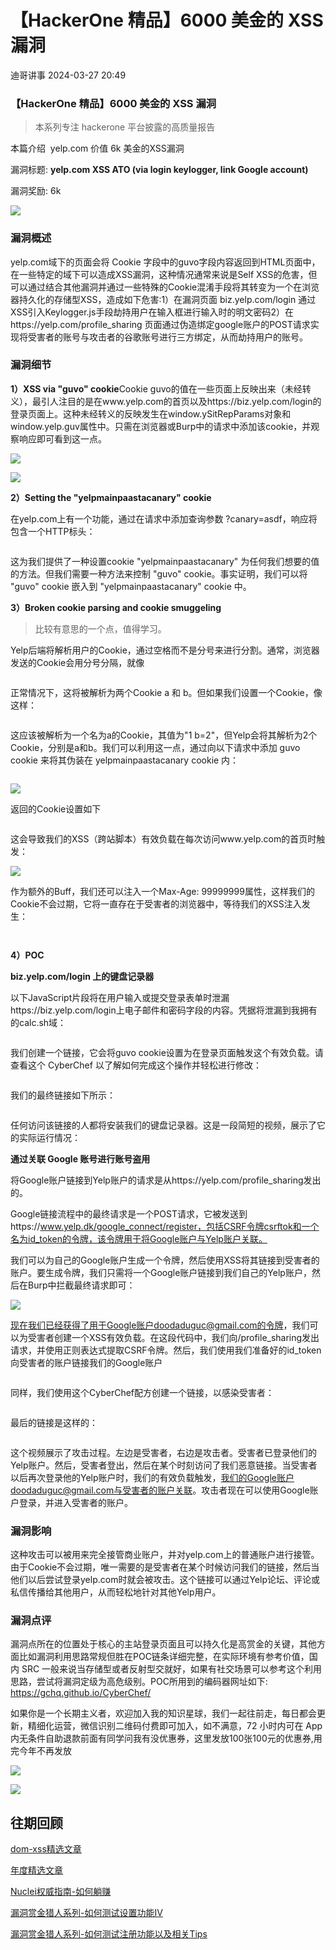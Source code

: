 #  【HackerOne 精品】6000 美金的 XSS 漏洞   
 迪哥讲事   2024-03-27 20:49  
  
### 【HackerOne 精品】6000 美金的 XSS 漏洞  
> 本系列专注 hackerone 平台披露的高质量报告  
  
  
本篇介绍  yelp.com 价值 6k 美金的XSS漏洞  
  
漏洞标题: **yelp.com XSS ATO (via login keylogger, link Google account)**  
  
漏洞奖励: 6k  
  
![](https://mmbiz.qpic.cn/mmbiz_png/cxf9lzscpMrL4Qk23u2qYxAC5cV01VIc0zjicO2a7AHkrvzhQxbKQqKr0YaDq4trcFdmg63cmwGtvzMlZgVuxiaQ/640?wx_fmt=png "")  
  
### 漏洞概述  
  
yelp.com域下的页面会将 Cookie 字段中的guvo字段内容返回到HTML页面中，在一些特定的域下可以造成XSS漏洞，这种情况通常来说是Self XSS的危害，但可以通过结合其他漏洞并通过一些特殊的Cookie混淆手段将其转变为一个在浏览器持久化的存储型XSS，造成如下危害:1）在漏洞页面 biz.yelp.com/login 通过XSS引入Keylogger.js手段劫持用户在输入框进行输入时的明文密码2）在https://yelp.com/profile_sharing 页面通过伪造绑定google账户的POST请求实现将受害者的账号与攻击者的谷歌账号进行三方绑定，从而劫持用户的账号。  
### 漏洞细节  
  
**1）XSS via "guvo" cookie**Cookie guvo的值在一些页面上反映出来（未经转义），最引人注目的是在www.yelp.com的首页以及https://biz.yelp.com/login的登录页面上。这种未经转义的反映发生在window.ySitRepParams对象和window.yelp.guv属性中。只需在浏览器或Burp中的请求中添加该cookie，并观察响应即可看到这一点。  
  
![](https://mmbiz.qpic.cn/mmbiz_png/cxf9lzscpMrL4Qk23u2qYxAC5cV01VIcKvtgU5c59k2wx5QROSwdvNtRIX4pW4LalCJx7z3hRzQRRTYP0Yz7dg/640?wx_fmt=png "")  
  
  
![](https://mmbiz.qpic.cn/mmbiz_png/cxf9lzscpMrL4Qk23u2qYxAC5cV01VIcwiazRtr8Vd93wUOnZRSwx94YXzJicPDUD5ib5P1PkkOYCXfrQC2ziaRKDA/640?wx_fmt=png "")  
  
  
**2）Setting the "yelpmainpaastacanary" cookie**  
  
在yelp.com上有一个功能，通过在请求中添加查询参数 ?canary=asdf，响应将包含一个HTTP标头：  
```
```  
  
这为我们提供了一种设置cookie "yelpmainpaastacanary" 为任何我们想要的值的方法。但我们需要一种方法来控制 "guvo" cookie。事实证明，我们可以将 "guvo" cookie 嵌入到 "yelpmainpaastacanary" cookie 中。  
  
**3）Broken cookie parsing and cookie smuggeling**  
> 比较有意思的一个点，值得学习。  
  
  
Yelp后端将解析用户的Cookie，通过空格而不是分号来进行分割。通常，浏览器发送的Cookie会用分号分隔，就像  
```
```  
  
正常情况下，这将被解析为两个Cookie a 和 b。但如果我们设置一个Cookie，像这样：  
```
```  
  
这应该被解析为一个名为a的Cookie，其值为"1 b=2"，但Yelp会将其解析为2个Cookie，分别是a和b。我们可以利用这一点，通过向以下请求中添加 guvo cookie 来将其伪装在 yelpmainpaastacanary cookie 内：  
```
```  
  
![](https://mmbiz.qpic.cn/mmbiz_png/cxf9lzscpMrL4Qk23u2qYxAC5cV01VIcYVFORZhrqP9tDRIiaEpdfbs3oMcZJOEsD0PnCYCERLZicAyCtGHV52DQ/640?wx_fmt=png "")  
  
  
返回的Cookie设置如下  
```
```  
  
这会导致我们的XSS（跨站脚本）有效负载在每次访问www.yelp.com的首页时触发：  
  
![](https://mmbiz.qpic.cn/mmbiz_png/cxf9lzscpMrL4Qk23u2qYxAC5cV01VIcd7EILVH3YGxxGGtHquJQ4Pao7h3MibV5pkRmSdaIGga3NZnKAfbnr7Q/640?wx_fmt=png "")  
  
  
作为额外的Buff，我们还可以注入一个Max-Age: 99999999属性，这样我们的Cookie不会过期，它将一直存在于受害者的浏览器中，等待我们的XSS注入发生：  
```
```  
```
```  
  
**4）POC**  
  
**biz.yelp.com/login 上的键盘记录器**  
  
以下JavaScript片段将在用户输入或提交登录表单时泄漏https://biz.yelp.com/login上电子邮件和密码字段的内容。凭据将泄漏到我拥有的calc.sh域：  
```
```  
  
我们创建一个链接，它会将guvo cookie设置为在登录页面触发这个有效负载。请查看这个 CyberChef 以了解如何完成这个操作并轻松进行修改：  
```
```  
  
我们的最终链接如下所示：  
```
```  
  
任何访问该链接的人都将安装我们的键盘记录器。这是一段简短的视频，展示了它的实际运行情况：  
  
  
**通过关联 Google 账号进行账号盗用**  
  
将Google账户链接到Yelp账户的请求是从https://yelp.com/profile_sharing发出的。  
  
Google链接流程中的最终请求是一个POST请求，它被发送到https://www.yelp.dk/google_connect/register，包括CSRF令牌csrftok和一个名为id_token的令牌，该令牌用于将Google账户与Yelp账户关联。  
  
我们可以为自己的Google账户生成一个令牌，然后使用XSS将其链接到受害者的账户。要生成令牌，我们只需将一个Google账户链接到我们自己的Yelp账户，然后在Burp中拦截最终请求即可：  
  
![](https://mmbiz.qpic.cn/mmbiz_png/cxf9lzscpMrL4Qk23u2qYxAC5cV01VIcSBJq5Pj2n6KaXUT5g1ELR4ibrdsiaYCq494zuQnC2VrVL55SOhoZ3FvA/640?wx_fmt=png "")  
  
  
现在我们已经获得了用于Google账户doodaduguc@gmail.com的令牌，我们可以为受害者创建一个XSS有效负载。在这段代码中，我们向/profile_sharing发出请求，并使用正则表达式提取CSRF令牌。然后，我们使用我们准备好的id_token向受害者的账户链接我们的Google账户  
```
```  
  
同样，我们使用这个CyberChef配方创建一个链接，以感染受害者：  
```
```  
  
最后的链接是这样的：  
```
```  
  
这个视频展示了攻击过程。左边是受害者，右边是攻击者。受害者已登录他们的Yelp账户。然后，受害者登出，然后在某个时刻访问了我们恶意链接。当受害者以后再次登录他的Yelp账户时，我们的有效负载触发，我们的Google账户doodaduguc@gmail.com与受害者的账户关联。攻击者现在可以使用Google账户登录，并进入受害者的账户。  
  
### 漏洞影响  
  
这种攻击可以被用来完全接管商业账户，并对yelp.com上的普通账户进行接管。由于Cookie不会过期，唯一需要的是受害者在某个时候访问我们的链接，然后当他们以后尝试登录yelp.com时就会被攻击。这个链接可以通过Yelp论坛、评论或私信传播给其他用户，从而轻松地针对其他Yelp用户。  
### 漏洞点评  
  
漏洞点所在的位置处于核心的主站登录页面且可以持久化是高赏金的关键，其他方面比如漏洞利用思路常规但胜在POC链条详细完整，在实际环境有参考价值，国内 SRC 一般来说当存储型或者反射型交就好，如果有社交场景可以参考这个利用思路，尝试将漏洞定级为高危级别。POC所用到的编码器网址如下: https://gchq.github.io/CyberChef/  
  
如果你是一个长期主义者，欢迎加入我的知识星球，我们一起往前走，每日都会更新，精细化运营，微信识别二维码付费即可加入，如不满意，72 小时内可在 App 内无条件自助退款前面有同学问我有没优惠券，这里发放100张100元的优惠券,用完今年不再发放  
  
![](https://mmbiz.qpic.cn/mmbiz_png/YmmVSe19Qj7N5nMaJbtnMPVw96ZcVbWfp6SGDicUaGZyrWOM67xP8Ot3ftyqOybMqbj1005WvMNbDJO0hOWkCaQ/640?wx_fmt=png&from=appmsg "")  
  
![](https://mmbiz.qpic.cn/mmbiz_png/YmmVSe19Qj5jYW8icFkojHqg2WTWTjAnvcuF7qGrj3JLz1VgSFDDMOx0DbKjsia5ibMpeISsibYJ0ib1d2glMk2hySA/640?wx_fmt=png&wxfrom=5&wx_lazy=1&wx_co=1 "")  
## 往期回顾  
  
  
[](http://mp.weixin.qq.com/s?__biz=MzIzMTIzNTM0MA==&mid=2247486912&idx=1&sn=8704ce12dedf32923c6af49f1b139470&chksm=e8a607a3dfd18eb5abc302a40da024dbd6ada779267e31c20a0fe7bbc75a5947f19ba43db9c7&scene=21#wechat_redirect)  
  
[dom-xss精选文章](http://mp.weixin.qq.com/s?__biz=MzIzMTIzNTM0MA==&mid=2247488819&idx=1&sn=5141f88f3e70b9c97e63a4b68689bf6e&chksm=e8a61f50dfd1964692f93412f122087ac160b743b4532ee0c1e42a83039de62825ebbd066a1e&scene=21#wechat_redirect)  
  
  
[年度精选文章](http://mp.weixin.qq.com/s?__biz=MzIzMTIzNTM0MA==&mid=2247487187&idx=1&sn=622438ee6492e4c639ebd8500384ab2f&chksm=e8a604b0dfd18da6c459b4705abd520cc2259a607dd9306915d845c1965224cc117207fc6236&scene=21#wechat_redirect)  
[](http://mp.weixin.qq.com/s?__biz=MzIzMTIzNTM0MA==&mid=2247487187&idx=1&sn=622438ee6492e4c639ebd8500384ab2f&chksm=e8a604b0dfd18da6c459b4705abd520cc2259a607dd9306915d845c1965224cc117207fc6236&scene=21#wechat_redirect)  
  
  
[Nuclei权威指南-如何躺赚](http://mp.weixin.qq.com/s?__biz=MzIzMTIzNTM0MA==&mid=2247487122&idx=1&sn=32459310408d126aa43240673b8b0846&chksm=e8a604f1dfd18de737769dd512ad4063a3da328117b8a98c4ca9bc5b48af4dcfa397c667f4e3&scene=21#wechat_redirect)  
  
  
[漏洞赏金猎人系列-如何测试设置功能IV](http://mp.weixin.qq.com/s?__biz=MzIzMTIzNTM0MA==&mid=2247486973&idx=1&sn=6ec419db11ff93d30aa2fbc04d8dbab6&chksm=e8a6079edfd18e88f6236e237837ee0d1101489d52f2abb28532162e2937ec4612f1be52a88f&scene=21#wechat_redirect)  
  
  
[漏洞赏金猎人系列-如何测试注册功能以及相关Tips](http://mp.weixin.qq.com/s?__biz=MzIzMTIzNTM0MA==&mid=2247486764&idx=1&sn=9f78d4c937675d76fb94de20effdeb78&chksm=e8a6074fdfd18e59126990bc3fcae300cdac492b374ad3962926092aa0074c3ee0945a31aa8a&scene=21#wechat_redirect)  
  
  
  
